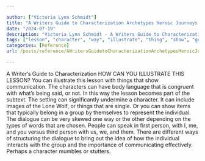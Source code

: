 ```yaml
---

author: ["Victoria Lynn Schmidt"]
title: "A Writers Guide to Characterization Archetypes Heroic Journeys and Other Elements of Dynamic Character Development - part0022_split_007.html"
date: "2024-07-19"
description: "Victoria Lynn Schmidt - A Writers Guide to Characterization Archetypes Heroic Journeys and Other Elements of Dynamic Character Development"
tags: ["lesson", "character", "way", "illustrate", "thing", "show", "group", "individual", "dialogue", "person", "writer", "guide", "characterization", "communication", "body", "language", "congruent", "said", "becomes", "part", "subtext", "setting", "significantly", "undermine", "include"]
categories: [Reference]
url: /posts/reference/AWritersGuidetoCharacterizationArchetypesHeroicJourneysandOtherElementsofDynamicCharacterDevelopment-part0022split007html

---
```



A Writer’s Guide to Characterization
HOW CAN YOU ILLUSTRATE THIS LESSON?
You can illustrate this lesson with things that show communication. The characters can have body language that is congruent with what’s being said, or not. In this way the lesson becomes part of the subtext.
The setting can significantly undermine a character. It can include images of the Lone Wolf, or things that are single. Or you can show items that typically belong in a group by themselves to represent the individual.
The dialogue can be very skewed one way or the other depending on the types of words that are chosen. People can speak in first person, with I, me, and you versus third person with us, we, and them. There are different ways of structuring the dialogue to bring out the idea of how the individual interacts with the group and the importance of communicating effectively. Perhaps a character mumbles or stutters.

